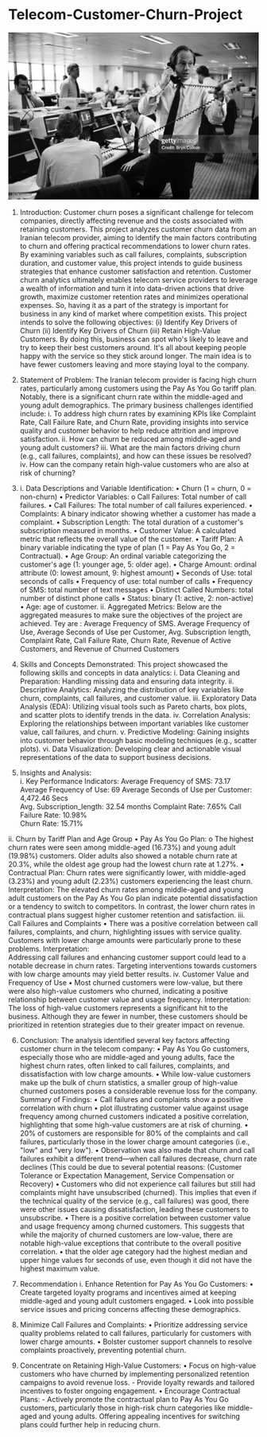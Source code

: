 # Telecom-Customer-Churn-Project
![](telecom_image.jpg)
1.	Introduction:
Customer churn poses a significant challenge for telecom companies, directly affecting revenue and the costs associated with retaining customers. This project analyzes customer churn data from an Iranian telecom provider, aiming to identify the main factors contributing to churn and offering practical recommendations to lower churn rates. By examining variables such as call failures, complaints, subscription duration, and customer value, this project intends to guide business strategies that enhance customer satisfaction and retention. 
Customer churn analytics ultimately enables telecom service providers to leverage a wealth of information and turn it into data-driven actions that drive growth, maximize customer retention rates and minimizes operational expenses. So, having it as a part of the strategy is important for business in any kind of market where competition exists. 
This project intends to solve the following objectives: (i) Identify Key Drivers of Churn (ii) Identify Key Drivers of Churn (iii) Retain High-Value Customers. By doing this, business can spot who's likely to leave and try to keep their best customers around. It's all about keeping people happy with the service so they stick around longer. The main idea is to have fewer customers leaving and more staying loyal to the company.


2.	Statement of Problem: 
The Iranian telecom provider is facing high churn rates, particularly among customers using the Pay As You Go tariff plan. Notably, there is a significant churn rate within the middle-aged and young adult demographics. 
The primary business challenges identified include: 
i.	To address high churn rates by examining KPIs like Complaint Rate, Call Failure Rate, and Churn Rate, providing insights into service quality and customer behavior to help reduce attrition and improve satisfaction.
ii.	How can churn be reduced among middle-aged and young adult customers? 
iii.	What are the main factors driving churn (e.g., call failures, complaints), and how can these issues be resolved?
iv.	How can the company retain high-value customers who are also at risk of churning? 
3.	i. Data Descriptions and Variable Identification:
•	Churn (1 = churn, 0 = non-churn) • Predictor Variables: o Call Failures: Total number of call failures.
•	Call Failures: The total number of call failures experienced. 
•	Complaints: A binary indicator showing whether a customer has made a complaint.
•	Subscription Length: The total duration of a customer's subscription measured in months.
•	Customer Value: A calculated metric that reflects the overall value of the customer. 
•	Tariff Plan: A binary variable indicating the type of plan (1 = Pay As You Go, 2 = Contractual). 
•	Age Group: An ordinal variable categorizing the customer's age (1: younger age, 5: older age). 
•	Charge Amount: ordinal attribute (0: lowest amount, 9: highest amount)
•	Seconds of Use: total seconds of calls
•	Frequency of use: total number of calls
•	Frequency of SMS: total number of text messages
•	Distinct Called Numbers: total number of distinct phone calls
•	Status: binary (1: active, 2: non-active)
•	Age: age of customer.
ii. Aggregated Metrics:
Below are the aggregated measures to make sure the objectives of the project are achieved. Tey are : Average Frequency of SMS. Average Frequency of Use, Average Seconds of Use per Customer, Avg. Subscription length, Complaint Rate, Call Failure Rate, Churn Rate, Revenue of Active Customers, and  Revenue of Churned Customers

4.	Skills and Concepts Demonstrated:
 This project showcased the following skills and concepts in data analytics: 
i.	Data Cleaning and Preparation: Handling missing data and ensuring data integrity.
ii.	Descriptive Analytics: Analyzing the distribution of key variables like churn, complaints, call failures, and customer value. 
iii.	Exploratory Data Analysis (EDA): Utilizing visual tools such as Pareto charts, box plots, and scatter plots to identify trends in the data. 
iv.	Correlation Analysis: Exploring the relationships between important variables like customer value, call failures, and churn. 
v.	Predictive Modeling: Gaining insights into customer behavior through basic modeling techniques (e.g., scatter plots). 
vi.	Data Visualization: Developing clear and actionable visual representations of the data to support business decisions. 


 
5.	Insights and Analysis:  
i.	Key Performance Indicators:
Average Frequency of SMS: 73.17	
Average Frequency of Use: 69
Average Seconds of Use per Customer: 4,472.46 Secs           
 Avg. Subscription_length: 32.54 months
Complaint Rate: 7.65%
Call Failure Rate: 10.98%		
Churn Rate: 15.71%

ii.	Churn by Tariff Plan and Age Group 
• Pay As You Go Plan: o The highest churn rates were seen among middle-aged (16.73%) and young adult (19.98%) customers. Older adults also showed a notable churn rate at 20.3%, while the oldest age group had the lowest churn rate at 1.27%. 
• Contractual Plan: Churn rates were significantly lower, with middle-aged (3.23%) and young adult (2.23%) customers experiencing the least churn.
 Interpretation: 
 The elevated churn rates among middle-aged and young adult customers on the Pay As You Go plan indicate potential dissatisfaction or a tendency to switch to competitors. In contrast, the lower churn rates in contractual plans suggest higher customer retention and satisfaction.
iii.	Call Failures and Complaints 
• There was a positive correlation between call failures, complaints, and churn, highlighting issues with service quality. Customers with lower charge amounts were particularly prone to these problems.
 Interpretation:  
Addressing call failures and enhancing customer support could lead to a notable decrease in churn rates. Targeting interventions towards customers with low charge amounts may yield better results.
iv.	Customer Value and Frequency of Use 
• Most churned customers were low-value, but there were also high-value customers who churned, indicating a positive relationship between customer value and usage frequency. 
Interpretation: 
The loss of high-value customers represents a significant hit to the business. Although they are fewer in number, these customers should be prioritized in retention strategies due to their greater impact on revenue. 

6.	Conclusion:
 The analysis identified several key factors affecting customer churn in the telecom company: • Pay As You Go customers, especially those who are middle-aged and young adults, face the highest churn rates, often linked to call failures, complaints, and dissatisfaction with low charge amounts. 
• While low-value customers make up the bulk of churn statistics, a smaller group of high-value churned customers poses a considerable revenue loss for the company.
Summary of Findings:
•	Call failures and complaints show a positive correlation with churn
•	plot illustrating customer value against usage frequency among churned customers indicated a positive correlation, highlighting that some high-value customers are at risk of churning. 
•	20% of customers are responsible for 80% of the complaints and call failures, particularly those in the lower charge amount categories (i.e., "low" and "very low").
•	Observation was also made that churn and call failures exhibit a different trend—when call failures decrease, churn rate declines (This could be due to several potential reasons: (Customer Tolerance or Expectation Management, Service Compensation or Recovery)
•	Customers who did not experience call failures but still had complaints might have unsubscribed (churned). This implies that even if the technical quality of the service (e.g., call failures) was good, there were other issues causing dissatisfaction, leading these customers to unsubscribe. 
•	There is a positive correlation between customer value and usage frequency among churned customers. This suggests that while the majority of churned customers are low-value, there are notable high-value exceptions that contribute to the overall positive correlation. 
•	that the older age category had the highest median and upper hinge values for seconds of use, even though it did not have the highest maximum value. 

7. Recommendation 
i. Enhance Retention for Pay As You Go Customers: 
•	Create targeted loyalty programs and incentives aimed at keeping middle-aged and young adult customers engaged. 
•	Look into possible service issues and pricing concerns affecting these demographics. 
2.  Minimize Call Failures and Complaints: 
•	Prioritize addressing service quality problems related to call failures, particularly for customers with lower charge amounts. 
•	Bolster customer support channels to resolve complaints proactively, preventing potential churn. 
3. Concentrate on Retaining High-Value Customers: 
•	Focus on high-value customers who have churned by implementing personalized retention campaigns to avoid revenue loss. - Provide loyalty rewards and tailored incentives to foster ongoing engagement.
•	Encourage Contractual Plans: - Actively promote the contractual plan to Pay As You Go customers, particularly those in high-risk churn categories like middle-aged and young adults. Offering appealing incentives for switching plans could further help in reducing churn.
